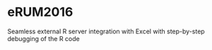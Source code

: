 # eRUM2016
Seamless external R server integration with Excel with step-by-step debugging of the R code
